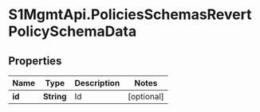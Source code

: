 # S1MgmtApi.PoliciesSchemasRevertPolicySchemaData

## Properties
Name | Type | Description | Notes
------------ | ------------- | ------------- | -------------
**id** | **String** | Id | [optional] 


